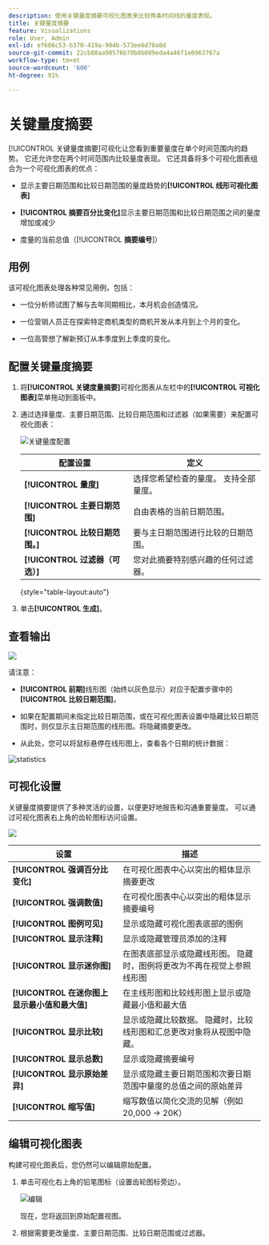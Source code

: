 ```yaml
---
description: 使用关键量度摘要可视化图表来比较两条时间线的量度表现。
title: 关键量度摘要
feature: Visualizations
role: User, Admin
exl-id: ef606c53-b370-419a-904b-573ee6d70a8d
source-git-commit: 22cb88aa98576b70b8b089eda4a46f1e8963767a
workflow-type: tm+mt
source-wordcount: '600'
ht-degree: 91%

---
```


# 关键量度摘要

[!UICONTROL 关键量度摘要]可视化让您看到重要量度在单个时间范围内的趋势。 它还允许您在两个时间范围内比较量度表现。 它还具备将多个可视化图表组合为一个可视化图表的优点：

* 显示主要日期范围和比较日期范围的量度趋势的&#x200B;**[!UICONTROL 线形可视化图表]**

* **[!UICONTROL 摘要百分比变化]**&#x200B;显示主要日期范围和比较日期范围之间的量度增加或减少

* 度量的当前总值（[!UICONTROL **摘要编号**]）

## 用例

该可视化图表处理各种常见用例，包括：

* 一位分析师试图了解与去年同期相比，本月机会创造情况。

* 一位营销人员正在探索特定商机类型的商机开发从本月到上个月的变化。

* 一位高管想了解新预订从本季度到上季度的变化。

## 配置关键量度摘要

1. 将&#x200B;**[!UICONTROL 关键度量摘要]**&#x200B;可视化图表从左栏中的&#x200B;**[!UICONTROL 可视化图表]**&#x200B;菜单拖动到面板中。

1. 通过选择量度、主要日期范围、比较日期范围和过滤器（如果需要）来配置可视化图表：

   ![关键量度配置](assets/key-metric-config.png)

   | 配置设置 | 定义 |
   | --- | --- |
   | **[!UICONTROL 量度]** | 选择您希望检查的量度。 支持全部量度。 |
   | **[!UICONTROL 主要日期范围]** | 自由表格的当前日期范围。 |
   | **[!UICONTROL 比较日期范围。]** | 要与主日期范围进行比较的日期范围。 |
   | **[!UICONTROL 过滤器（可选）]** | 您对此摘要特别感兴趣的任何过滤器。 |

   {style="table-layout:auto"}

1. 单击&#x200B;**[!UICONTROL 生成]**。

<!--## How the Key Metric Summary visualization handles the comparison date range

(This will probably release in January. Per Jaden Howell)

* If the primary date range is set to the panel date range, there are 2-6 options that are considered 'relative' to the primary date range. These usually include the previous period (same amount of time immediately proceeding the primary date range), and 52 weeks prior to that date range.

* If the comparison date range is set to one of the 'relative' options, upon updating the primary date range, the comparison date range updates to the period immediate preceding the panel date range.

* If your comparison date range is *not* set to a 'relative' option, then updating the panel date range changes your primary date range, but has no effect on the comparison date range.

**Example 1**

Primary date range is set to the panel's date range: 'Yesterday'
Comparison date range is set to a relative date range, one of: 'Previous day', 'Same day last week', 'Same day 4 weeks prior', 'Same day last month', 'Same day last year', or 'Same day 52 weeks prior'.
When I change the panel's date range to 'This month', the comparison date range will update to 'Previous month'.

**Example 2**
 
Primary date range is set to the panel's date range: 'Yesterday'
Comparison date range is set to a non-relative date range, such as 'Feb 2nd, 2022', 'Highest sales day', 'Last week', etc. 

>[!NOTE]
>
>Last week is relative to the day the project is opened on, but it is not based on the panel's date range of 'Yesterday'. In other cases, such as if the panel's date range was 'This week', it may be relative.

When you change the panel's date range to '4 days ago', the comparison date range remains at the previous selection. -->

## 查看输出

![](assets/key-metric-output.png)

请注意：

* **[!UICONTROL 前期]**&#x200B;线形图（始终以灰色显示）对应于配置步骤中的&#x200B;**[!UICONTROL 比较日期范围]**。

* 如果在配置期间未指定比较日期范围，或在可视化图表设置中隐藏比较日期范围时，则仅显示主日期范围的线形图。将隐藏摘要更改。

* 从此处，您可以将鼠标悬停在线形图上，查看各个日期的统计数据：

![statistics](assets/key-metric-output2.png)

## 可视化设置

关键量度摘要提供了多种灵活的设置，以便更好地报告和沟通重要量度。 可以通过可视化图表右上角的齿轮图标访问设置。

![](assets/key-metric-settings.png)

| 设置 | 描述 |
| --- | --- |
| **[!UICONTROL 强调百分比变化]** | 在可视化图表中心以突出的粗体显示摘要更改 |
| **[!UICONTROL 强调数值]** | 在可视化图表中心以突出的粗体显示摘要编号 |
| **[!UICONTROL 图例可见]** | 显示或隐藏可视化图表底部的图例 |
| **[!UICONTROL 显示注释]** | 显示或隐藏管理员添加的注释 |
| **[!UICONTROL 显示迷你图]** | 在图表底部显示或隐藏线形图。 隐藏时，图例将更改为不再在视觉上参照线形图 |
| **[!UICONTROL 在迷你图上显示最小值和最大值]** | 在主线形图和比较线形图上显示或隐藏最小值和最大值 |
| **[!UICONTROL 显示比较]** | 显示或隐藏比较数据。 隐藏时，比较线形图和汇总更改对象将从视图中隐藏。 |
| **[!UICONTROL 显示总数]** | 显示或隐藏摘要编号 |
| **[!UICONTROL 显示原始差异]** | 显示或隐藏主要日期范围和次要日期范围中量度的总值之间的原始差异 |
| **[!UICONTROL 缩写值]** | 缩写数值以简化交流的见解（例如 20,000 -> 20K） |

## 编辑可视化图表

构建可视化图表后，您仍然可以编辑原始配置。

1. 单击可视化右上角的铅笔图标（设置齿轮图标旁边）。

   ![编辑](assets/edit-icon.png)

   现在，您将返回到原始配置视图。

1. 根据需要更改量度、主要日期范围、比较日期范围或过滤器。
